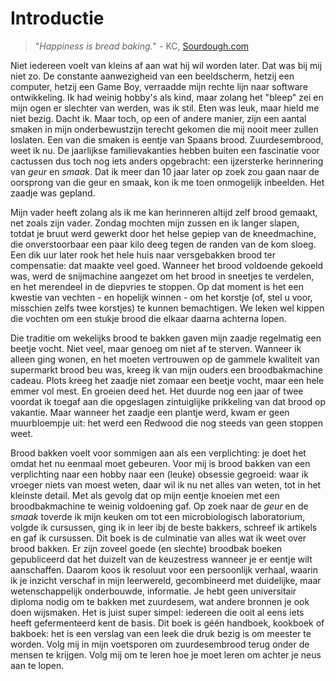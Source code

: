 
# Introductie

> "_Happiness is bread baking._" - KC, [Sourdough.com](https://sourdough.com)

Niet iedereen voelt van kleins af aan wat hij wil worden later. Dat was bij mij niet zo. De constante aanwezigheid van een beeldscherm, hetzij een computer, hetzij een Game Boy, verraadde mijn rechte lijn naar software ontwikkeling. Ik had weinig hobby's als kind, maar zolang het "bleep" zei en mijn ogen er slechter van werden, was ik stil. Eten was leuk, maar hield me niet bezig. Dacht ik. Maar toch, op een of andere manier, zijn een aantal smaken in mijn onderbewustzijn terecht gekomen die mij nooit meer zullen loslaten. Een van die smaken is eentje van Spaans brood. Zuurdesembrood, weet ik nu. De jaarlijkse familievakanties hebben buiten een fascinatie voor cactussen dus toch nog iets anders opgebracht: een ijzersterke herinnering van _geur_ en _smaak_. Dat ik meer dan 10 jaar later op zoek zou gaan naar de oorsprong van die geur en smaak, kon ik me toen onmogelijk inbeelden. Het zaadje was gepland. 

Mijn vader heeft zolang als ik me kan herinneren altijd zelf brood gemaakt, net zoals zijn vader. Zondag mochten mijn zussen en ik langer slapen, totdat je bruut werd gewerkt door het helse gepiep van de kneedmachine, die onverstoorbaar een paar kilo deeg tegen de randen van de kom sloeg. Een dik  uur later rook het hele huis naar versgebakken brood ter compensatie: dat maakte veel goed. Wanneer het brood voldoende gekoeld was, werd de snijmachine aangezet om het brood in sneetjes te verdelen, en het merendeel in de diepvries te stoppen. Op dat moment is het een kwestie van vechten - en hopelijk winnen - om het korstje (of, stel u voor, misschien zelfs twee korstjes) te kunnen bemachtigen. We leken wel kippen die vochten om een stukje brood die elkaar daarna achterna lopen. 

Die traditie om wekelijks brood te bakken gaven mijn zaadje regelmatig een beetje vocht. Niet veel, maar genoeg om niet af te sterven. Wanneer ik alleen ging wonen, en het moeten vertrouwen op de gammele kwaliteit van supermarkt brood beu was, kreeg ik van mijn ouders een broodbakmachine cadeau. Plots kreeg het zaadje niet zomaar een beetje vocht, maar een hele emmer vol mest. En groeien deed het. Het duurde nog een jaar of twee voordat ik toegaf aan die opgeslagen zintuiglijke prikkeling van dat brood op vakantie. Maar wanneer het zaadje een plantje werd, kwam er geen muurbloempje uit: het werd een Redwood die nog steeds van geen stoppen weet. 

Brood bakken voelt voor sommigen aan als een verplichting: je doet het omdat het nu eenmaal moet gebeuren. Voor mij is brood bakken van een verplichting naar een hobby naar een (leuke) obsessie gegroeid: waar ik vroeger niets van moest weten, daar wil ik nu net alles van weten, tot in het kleinste detail. Met als gevolg dat op mijn eentje knoeien met een broodbakmachine te weinig voldoening gaf. Op zoek naar de _geur_ en de _smaak_ toverde ik mijn keuken om tot een microbiologisch laboratorium, volgde ik cursussen, ging ik in leer ibj de beste bakkers, schreef ik artikels en gaf ik cursussen. Dit boek is de culminatie van alles wat ik weet over brood bakken. Er zijn zoveel goede (en slechte) broodbak boeken gepubliceerd dat het duizelt van de keuzestress wanneer je er eentje wilt aanschaffen. Daarom koos ik resoluut voor een persoonlijk verhaal, waarin ik je inzicht verschaf in mijn leerwereld, gecombineerd met duidelijke, maar wetenschappelijk onderbouwde, informatie. Je hebt geen universitair diploma nodig om te bakken met zuurdesem, wat andere bronnen je ook doen wijsmaken. Het is juist super simpel: iedereen die ooit al eens iets heeft gefermenteerd kent de basis. Dit boek is géén handboek, kookboek of bakboek: het is een verslag van een leek die druk bezig is om meester te worden. Volg mij in mijn voetsporen om zuurdesembrood terug onder de mensen te krijgen. Volg mij om te leren hoe je moet leren om achter je neus aan te lopen. 